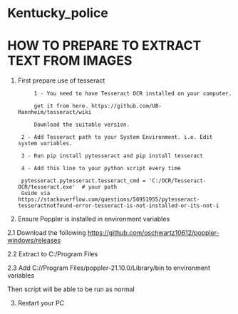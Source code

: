 # Kentucky_police


# HOW TO PREPARE TO EXTRACT TEXT FROM IMAGES

1. First prepare use of tesseract  
   
            1 - You need to have Tesseract OCR installed on your computer.

            get it from here. https://github.com/UB-Mannheim/tesseract/wiki

            Download the suitable version.

        2 - Add Tesseract path to your System Environment. i.e. Edit system variables.

        3 - Run pip install pytesseract and pip install tesseract

        4 - Add this line to your python script every time
        
        pytesseract.pytesseract.tesseract_cmd = 'C:/OCR/Tesseract-OCR/tesseract.exe'  # your path 
        Guide via https://stackoverflow.com/questions/50951955/pytesseract-tesseractnotfound-error-tesseract-is-not-installed-or-its-not-i
        


2. Ensure Poppler is installed in environment variables

2.1 Download the following https://github.com/oschwartz10612/poppler-windows/releases



2.2 Extract to C:/Program Files



2.3 Add C://Program Files/poppler-21.10.0/Library/bin to environment variables

Then script will be able to be run as normal

3. Restart your PC
